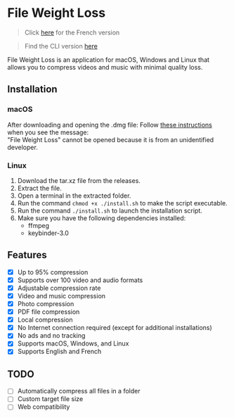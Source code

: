# File Weight Loss
> Click [here](https://github.com/el2zay/fileweightloss/blob/main/README_FR.md) for the French version

> Find the CLI version [here](https://github.com/el2zay/fileweightloss_cli)

File Weight Loss is an application for macOS, Windows and Linux that allows you to compress videos and music with minimal quality loss.

## Installation
### macOS
After downloading and opening the .dmg file: Follow [these instructions](https://support.apple.com/guide/mac-help/apple-cant-check-app-for-malicious-software-mchleab3a043/mac) when you see the message:<br>
"File Weight Loss" cannot be opened because it is from an unidentified developer.

### Linux
1. Download the tar.xz file from the releases.
2. Extract the file.
3. Open a terminal in the extracted folder.
4. Run the command `chmod +x ./install.sh` to make the script executable.
5. Run the command `./install.sh` to launch the installation script.
6. Make sure you have the following dependencies installed:
   - ffmpeg
   - keybinder-3.0

## Features
- [X] Up to 95% compression
- [X] Supports over 100 video and audio formats
- [X] Adjustable compression rate
- [X] Video and music compression
- [X] Photo compression
- [X] PDF file compression
- [X] Local compression
- [X] No Internet connection required (except for additional installations)
- [X] No ads and no tracking
- [X] Supports macOS, Windows, and Linux
- [X] Supports English and French

## TODO
- [ ] Automatically compress all files in a folder
- [ ] Custom target file size
- [ ] Web compatibility
